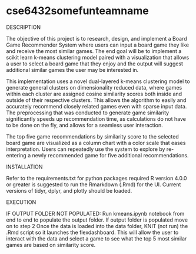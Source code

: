 # cse6432somefunteamname
DESCRIPTION

The objective of this project is to research, design, and implement a Board Game Recommender System where users can input a board game they like and receive the most similar games. The end goal will be to implement a scikit learn k-means clustering model paired with a visualization that allows a user to select a board game that they enjoy and the output will suggest additional similar games the user may be interested in.

This implementation uses a novel dual-layered k-means clustering model to generate general clusters on dimensionality reduced data, where games within each cluster are assigned cosine similarity scores both inside and outside of their respective clusters. This allows the algorithm to easily and accurately recommend closely related games even with sparse input data. The preprocessing that was conducted to generate game similarity significantly speeds up recommendation time, as calculations do not have to be done on the fly, and allows for a seamless user interaction.

The top five game recommendations by similarity score to the selected board game are visualized as a column chart with a color scale that eases interpretation. Users can repeatedly use the system to explore by re-entering a newly recommended game for five additional recommendations.

INSTALLATION

Refer to the requirements.txt for python packages required
R version 4.0.0 or greater is suggested to run the Rmarkdown (.Rmd) for the UI. Current versions of tidyr, dplyr, and plotly should be loaded.

EXECUTION

IF OUTPUT FOLDER NOT POPULATED: Run kmeans.ipynb notebook from end to end to populate the output folder. If output folder is populated move on to step 2
Once the data is loaded into the data folder, KNIT (not run) the .Rmd script so it launches the flexdashboard. This will allow the user to interact with the data and select a game to see what the top 5 most similar games are based on similarity score.
